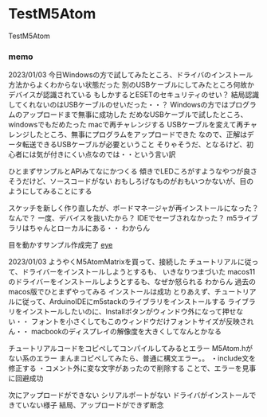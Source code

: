 # TestM5Atom
TestM5Atom

### memo
2023/01/03
今日Windowsの方で試してみたところ、ドライバのインストール方法からよくわからない状態だった
別のUSBケーブルにしてみたところ何故かデバイスが認識されている
もしかするとESETのセキュリティのせい？
結局認識してくれないのはUSBケーブルのせいだった・・？
Windowsの方ではプログラムのアップロードまで無事に成功した
だめなUSBケーブルで試したところ、windowsでもだめたった
macで再チャレンジする
USBケーブルを変えて再チャレンジしたところ、無事にプログラムをアップロードできた
なので、正解はデータ転送できるUSBケーブルが必要ということ
そりゃそうだ、となるけど、初心者には気が付きにくい点なのでは・・という言い訳

ひとまずサンプルとAPIみてなにかつくる
傾きでLEDころがすようなやつが良さそうだけど、ソースコードがない
おもしろげなものがおもいつかないが、目のようにしてみることにする

スケッチを新しく作り直したが、ボードマネージャが再インストールになった？なんで？
一度、デバイスを抜いたから？
IDEでセーブされなかった？
m5ライブラリはちゃんとローカルにある・・
わからん

目を動かすサンプル作成完了
[eye](https://github.com/Nagaholish/TestArduino/blob/main/M5Atom/M5Atom_matrix_eye/M5Atom_matrix_eye.gif)

2023/01/03
ようやくM5AtomMatrixを買って、接続した
チュートリアルに従って、ドライバーをインストールしようとするも、
いきなりつまづいた
macos11のドライバーをインストールしようとするも、なぜか怒られる
わからん
過去のmacos版でひとまずやってみる
インストールは成功
とりあえず、チュートリアルに従って、ArduinoIDEにm5stackのライブラリをインストールする
ライブラリをインストールしたいのに、Installボタンがウィンドウ外になって押せない・・
フォントを小さくしてもこのウィンドウだけフォントサイズが反映されん・・
macbookのディスプレイの解像度を大きくしてなんとかなる

チュートリアルコードをコピペしてコンパイルしてみるとエラー
M5Atom.hがない系のエラー
まんまコピペしてみたら、普通に構文エラー。。
・include文を修正する
・コメント外に変な文字があったので削除する
ことで、エラーを見事に回避成功

次にアップロードができない
シリアルポートがない
ドライバがインストールできていない様子
結局、アップロードができず断念
